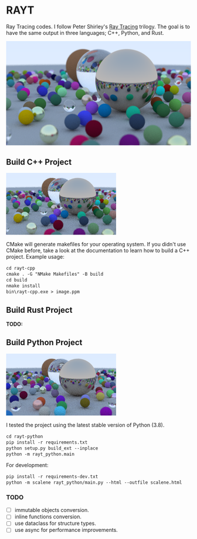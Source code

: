 # RAYT

Ray Tracing codes. I follow Peter Shirley's [Ray Tracing](https://raytracing.github.io/) trilogy. The goal is to have the same output in three languages; C++, Python, and Rust.

![](assets/image.png)

## Build C++ Project

![](assets/rayt-cpp.png)

CMake will generate makefiles for your operating system. If you didn't use CMake before, take a look at the documentation to learn how to build a C++ project. Example usage:

```
cd rayt-cpp
cmake . -G "NMake Makefiles" -B build
cd build
nmake install
bin\rayt-cpp.exe > image.ppm
```

## Build Rust Project

**TODO:**

## Build Python Project

![](assets/rayt-python.png)

I tested the project using the latest stable version of Python (3.8).

```
cd rayt-python
pip install -r requirements.txt
python setup.py build_ext --inplace
python -m rayt_python.main
```

For development:
```
pip install -r requirements-dev.txt
python -m scalene rayt_python/main.py --html --outfile scalene.html
```

### TODO

- [ ] immutable objects conversion.
- [ ] inline functions conversion.
- [ ] use dataclass for structure types.
- [ ] use async for performance improvements.
